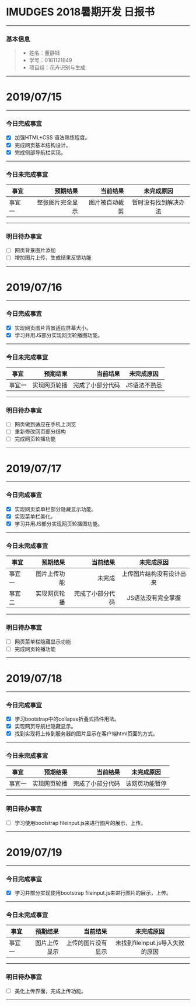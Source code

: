 # IMUDGES 2018暑期开发 日报书

------

### 基本信息

> - 姓名：董静钰
> - 学号：0181121849
> - 项目组：花卉识别与生成

------

# 2019/07/15

------

### 今日完成事宜

- [x] 加强HTML+CSS 语法熟练程度。
- [x] 完成网页基本结构设计。
- [x] 完成侧部导航栏实现。
------

### 今日未完成事宜

| 事宜   | 预期结果 | 当前结果 | 未完成原因 |
| ------ | -------: | -------: | :--------: |
| 事宜一 |整张图片完全显示 |图片被自动裁剪|  暂时没有找到解决办法  |

------

### 明日待办事宜

- [ ] 网页背景图片添加
- [ ] 增加图片上传、生成结果反馈功能

------

# 2019/07/16

------

### 今日完成事宜

- [x] 实现网页图片背景适应屏幕大小。
- [x] 学习并用JS部分实现网页轮播图功能。
------

### 今日未完成事宜

| 事宜   | 预期结果 | 当前结果 | 未完成原因 |
| ------ | -------: | -------: | :--------: |
| 事宜一 |实现网页轮播 |完成了小部分代码|  JS语法不熟悉  |

------

### 明日待办事宜

- [ ] 网页做到适应在手机上浏览
- [ ] 重新修改网页部分结构
- [ ] 完成网页轮播功能

------

# 2019/07/17

------

### 今日完成事宜

- [x] 实现网页菜单栏部分隐藏显示功能。
- [x] 实现菜单栏美化。
- [x] 学习并用JS部分实现网页轮播图功能。
------

### 今日未完成事宜

| 事宜   | 预期结果 | 当前结果 | 未完成原因 |
| ------ | -------: | -------: | :--------: |
| 事宜一 |图片上传功能 |未完成|  上传图片结构没有设计出来  |
| 事宜二 |实现网页轮播 |完成了小部分代码|  JS语法没有完全掌握  |
------

### 明日待办事宜

- [ ] 网页菜单栏隐藏显示功能
- [ ] 完成网页轮播功能

------
# 2019/07/18

------

### 今日完成事宜

- [x] 学习bootstrap中的collapse折叠式插件用法。
- [x] 实现网页导航栏隐藏显示。
- [x] 找到实现将上传到服务器的图片显示在客户端html页面的方式。
------

### 今日未完成事宜

| 事宜   | 预期结果 | 当前结果 | 未完成原因 |
| ------ | -------: | -------: | :--------: |
| 事宜一 |实现网页轮播 |完成了小部分代码|  该网页功能暂停  |

------

### 明日待办事宜

- [ ] 学习使用bootstrap fileinput.js来进行图片的展示，上传。

------
# 2019/07/19

------

### 今日完成事宜

- [x]  学习并部分实现使用bootstrap fileinput.js来进行图片的展示，上传。
------

### 今日未完成事宜

| 事宜   | 预期结果 | 当前结果 | 未完成原因 |
| ------ | -------: | -------: | :--------: |
| 事宜一 |图片上传显示 |上传的图片没有显示| 未找到fileinput.js导入失败的原因  |

------

### 明日待办事宜

- [ ] 美化上传界面，完成上传功能。

------

